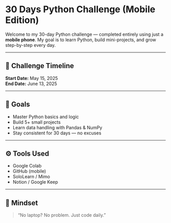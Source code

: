 # 30 Days Python Challenge (Mobile Edition)

Welcome to my 30-day Python challenge — completed entirely using just a **mobile phone**. My goal is to learn Python, build mini-projects, and grow step-by-step every day.

---

## 📅 Challenge Timeline
**Start Date:** May 15, 2025  
**End Date:** June 13, 2025

---

## 📌 Goals
- Master Python basics and logic
- Build 5+ small projects
- Learn data handling with Pandas & NumPy
- Stay consistent for 30 days — no excuses

---

## ⚙️ Tools Used
- Google Colab
- GitHub (mobile)
- SoloLearn / Mimo
- Notion / Google Keep

---

## 🧠 Mindset
> “No laptop? No problem. Just code daily.”

